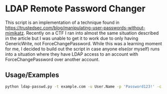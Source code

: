 
# LDAP Remote Password Changer

This script is an implementation of a technique found in https://trustedsec.com/blog/manipulating-user-passwords-without-mimikatz. Recently on a CTF I ran into almost the same situation described in the article but I was unable to get it to work due to only having GenericWrite, not ForceChangePassword. While this was a learning moment for me, I decided to build out the script in case anyone else(or myself) runs into a situation where they have LDAP access to an account with ForceChangePassword over another account.


## Usage/Examples

```bash
python ldap-passwd.py -t example.com -u User.Name -p 'Password123!' -c hazel.green -n 'P@55w0rd' -d 'example.com' -s 
```

